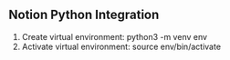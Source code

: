 ## Notion Python Integration

1. Create virtual environment: python3 -m venv env
2. Activate virtual environment: source env/bin/activate
